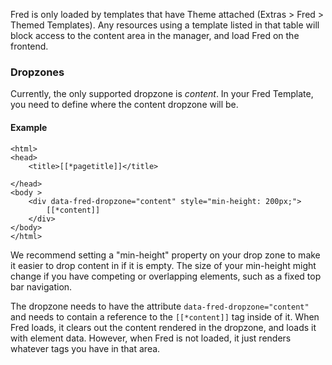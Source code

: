 Fred is only loaded by templates that have Theme attached (Extras > Fred > Themed Templates). Any resources using a template listed in that table will block access to the content area in the manager, and load Fred on the frontend.

### Dropzones

Currently, the only supported dropzone is *content*. In your Fred Template, you need to define where the content dropzone will be.

#### Example

```
<html>
<head>
    <title>[[*pagetitle]]</title>

</head>
<body >
    <div data-fred-dropzone="content" style="min-height: 200px;">
        [[*content]]
    </div>
</body>
</html>
```

We recommend setting a "min-height" property on your drop zone to make it easier to drop content in if it is empty.  The size of your min-height might change if you have competing or overlapping elements, such as a fixed top bar navigation.

The dropzone needs to have the attribute `data-fred-dropzone="content"` and needs to contain a reference to the `[[*content]]` tag inside of it.  When Fred loads, it clears out the content rendered in the dropzone, and loads it with element data. However, when Fred is not loaded, it just renders whatever tags you have in that area.